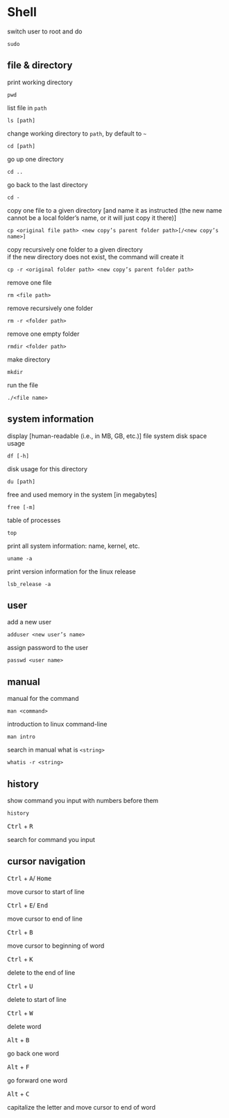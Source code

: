 # Shell

switch user to root and do

```shell
sudo
```

## file & directory

print working directory

```shell
pwd
```

list file in `path`

```shell
ls [path]
```

change working directory to `path`, by default to `~`

```shell
cd [path]
```

go up one directory

```shell
cd ..
```

go back to the last directory

```shell
cd -
```

copy one file to a given directory [and name it as instructed
(the new name cannot be a local folder’s name,
or it will just copy it there)]

```shell
cp <original file path> <new copy’s parent folder path>[/<new copy’s name>]
```

copy recursively one folder to a given directory\
if the new directory does not exist,
the command will create it

```shell
cp -r <original folder path> <new copy’s parent folder path>
```

remove one file

```shell
rm <file path>
```

remove recursively one folder

```shell
rm -r <folder path>
```

remove one empty folder

```shell
rmdir <folder path>
```

make directory

```shell
mkdir
```

run the file

```shell
./<file name>
```

## system information

display [human-readable (i.e., in MB, GB, etc.)] file system disk space usage

```shell
df [-h]
```

disk usage for this directory

```shell
du [path]
```

free and used memory in the system [in megabytes]

```shell
free [-m]
```

table of processes

```shell
top
```

print all system information: name, kernel, etc.

```shell
uname -a
```

print version information for the linux release

```shell
lsb_release -a
```

## user

add a new user

```shell
adduser <new user’s name>
```

assign password to the user

```shell
passwd <user name>
```

## manual

manual for the command

```shell
man <command>
```

introduction to linux command-line

```shell
man intro
```

search in manual what is `<string>`

```shell
whatis -r <string>
```

## history

show command you input with numbers before them

```shell
history
```

<kbd>Ctrl</kbd> + <kbd>R</kbd>

search for command you input

## cursor navigation

<kbd>Ctrl</kbd> + <kbd>A</kbd>/ <kbd>Home</kbd>

move cursor to start of line

<kbd>Ctrl</kbd> + <kbd>E</kbd>/ <kbd>End</kbd>

move cursor to end of line

<kbd>Ctrl</kbd> + <kbd>B</kbd>

move cursor to beginning of word

<kbd>Ctrl</kbd> + <kbd>K</kbd>

delete to the end of line

<kbd>Ctrl</kbd> + <kbd>U</kbd>

delete to start of line

<kbd>Ctrl</kbd> + <kbd>W</kbd>

delete word

<kbd>Alt</kbd> + <kbd>B</kbd>

go back one word

<kbd>Alt</kbd> + <kbd>F</kbd>

go forward one word

<kbd>Alt</kbd> + <kbd>C</kbd>

capitalize the letter and move cursor to end of word
